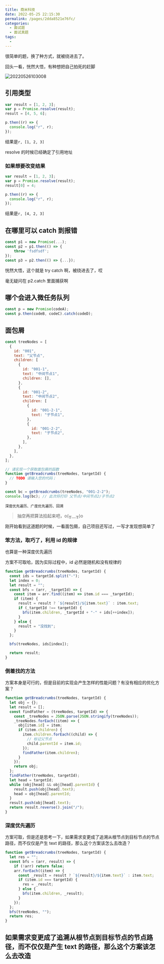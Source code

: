 ```yaml
---
title: 商米科技
date: 2022-05-25 22:15:30
permalink: /pages/2dda8521e76fc/
categories:
  - 面试题
  - 面试真题
tags:
  -
---
```


很简单的题，换了种方式，就被绕进去了。

回头一看，恍然大悟，有种想把自己拍死的赶脚

![20220526103008](https://gcore.jsdelivr.net/gh/wu529778790/image/blog/20220526103008.png)

<!-- more -->

## 引用类型

```js
var result = [1, 2, 3];
var p = Promise.resolve(result);
result = [4, 5, 6];

p.then((r) => {
  console.log("r", r);
});
```

结果是`r, [1, 2, 3]`

resolve 的时候已经确定了引用地址

### 如果想要改变结果

```js
var result = [1, 2, 3];
var p = Promise.resolve(result);
result[0] = 4;

p.then((r) => {
  console.log("r", r);
});
```

结果是`r, [4, 2, 3]`

## 在哪里可以 catch 到报错

```js
const p1 = new Promise(...);
const p2 = p1.then(() => {
    throw 'fsdfsdf';
});
const p3 = p2.then(() => {...});
```

恍然大悟，这个就是 try catch 啊，被绕进去了，哎

毫无疑问在 p2.catch 里面捕获啊

## 哪个会进入微任务队列

```js
const p = new Promise(codeA);
const p.then(codeB, codeC).catch(codeD);
```

## 面包屑

```js
const treeNodes = [
  {
    id: "001",
    text: "父节点",
    children: [
      {
        id: "001-1",
        text: "中间节点1",
        children: [],
      },
      {
        id: "001-2",
        text: "中间节点2",
        children: [
          {
            id: "001-2-1",
            text: "子节点1",
          },
          {
            id: "001-2-2",
            text: "子节点2",
          },
        ],
      },
    ],
  },
];

// 请实现一个获取面包屑的函数
function getBreadcrumbs(treeNodes, targetId) {
  // TODO 请输入您的代码；
}

const bc = getBreadcrumbs(treeNodes, "001-2-2");
console.log(bc); // 此次将打印 父节点/中间节点2/子节点2
```

`深度优先遍历、广度优先遍历、回溯`

> 抽空再把算法拾起来吧，o(╥﹏╥)o

刚开始看到这道题的时候，一看面包屑，自己项目还写过，一写才发现想简单了

### 笨方法，取巧了，利用 id 的规律

也算是一种深度优先遍历

方案不可取哈，因为实际过程中，id 必然是随机和没有规律的

```js
function getBreadcrumbs(treeNodes, targetId) {
  const ids = targetId.split("-");
  let index = 0;
  let result = "";
  const bfs = (arr, _targetId) => {
    const item = arr.find((item) => item.id === _targetId);
    if (item) {
      result = result ? `${result}/${item.text}` : item.text;
      if (_targetId !== targetId) {
        bfs(item.children, _targetId + "-" + ids[++index]);
      }
    } else {
      result = "没找到";
    }
  };

  bfs(treeNodes, ids[index]);

  return result;
}
```

### 倒着找的方法

方案本身是可行的，但是目前的实现会产生怎样的性能问题？有没有相应的优化方案？

```js
function getBreadcrumbs(treeNodes, targetId) {
  let obj = {};
  let result = [];
  const findFather = (treeNodes, targetId) => {
    const _treeNodes = JSON.parse(JSON.stringify(treeNodes));
    _treeNodes.forEach((item) => {
      obj[item.id] = item;
      if (item.children) {
        item.children.forEach((child) => {
          // 标记父节点
          child.parentId = item.id;
        });
        findFather(item.children);
      }
    });
    return obj;
  };
  findFather(treeNodes, targetId);
  let head = targetId;
  while (obj[head] && obj[head].parentId) {
    result.push(obj[head].text);
    head = obj[head].parentId;
  }
  result.push(obj[head].text);
  return result.reverse().join("/");
}
```

### 深度优先遍历

方案可取，但是还是思考一下，如果需求变更成了追溯从根节点到目标节点的节点路径，而不仅仅是产生 text 的路径，那么这个方案该怎么去改造？

```js
function getBreadcrumbs(treeNodes, targetId) {
  let res = "";
  const bfs = (arr, result) => {
    if (!arr) return false;
    arr.forEach((item) => {
      const _result = result ? `${result}/${item.text}` : item.text;
      if (item.id === targetId) {
        res = _result;
      } else {
        bfs(item.children, _result);
      }
    });
  };
  bfs(treeNodes, "");
  return res;
}
```

## 如果需求变更成了追溯从根节点到目标节点的节点路径，而不仅仅是产生 text 的路径，那么这个方案该怎么去改造

```js

```
